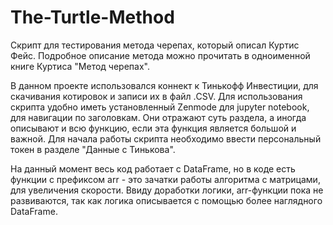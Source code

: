 # The-Turtle-Method
Cкрипт для тестирования метода черепах,  который описал Куртис Фейс.
Подробное описание метода можно прочитать в одноименной книге Куртиса "Метод черепах". 

В данном проекте использовался коннект к Тинькофф Инвестиции, для скачивания котировок и записи их в файл .CSV. 
Для использования скрипта удобно иметь установленный Zenmode для jupyter notebook, для навигации по заголовкам. Они отражают суть раздела, а иногда описывают и всю функцию, если эта функция является большой и важной. Для начала работы скрипта необходимо ввести персональный токен в разделе "Данные с Тинькова".

На данный момент весь код работает с DataFrame, но в коде есть функции с префиксом arr - это  зачатки работы алгоритма с матрицами, для увеличения скорости. 
Ввиду доработки логики, arr-функции пока не развиваются, так как логика описывается с помощью более наглядного DataFrame. 





